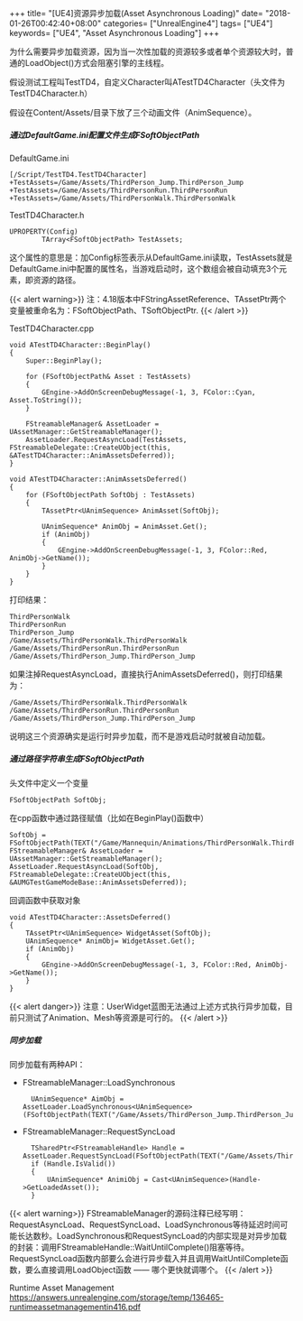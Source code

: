 +++
title= "[UE4]资源异步加载(Asset Asynchronous Loading)"
date= "2018-01-26T00:42:40+08:00"
categories= ["UnrealEngine4"]
tags= ["UE4"]
keywords= ["UE4", "Asset Asynchronous Loading"]
+++

为什么需要异步加载资源，因为当一次性加载的资源较多或者单个资源较大时，普通的LoadObject()方式会阻塞引擎的主线程。

假设测试工程叫TestTD4，自定义Character叫ATestTD4Character（头文件为TestTD4Character.h）

假设在Content/Assets/目录下放了三个动画文件（AnimSequence）。

##### 通过DefaultGame.ini配置文件生成FSoftObjectPath

DefaultGame.ini

	[/Script/TestTD4.TestTD4Character]
	+TestAssets=/Game/Assets/ThirdPerson_Jump.ThirdPerson_Jump
	+TestAssets=/Game/Assets/ThirdPersonRun.ThirdPersonRun
	+TestAssets=/Game/Assets/ThirdPersonWalk.ThirdPersonWalk

TestTD4Character.h

	UPROPERTY(Config)
			TArray<FSoftObjectPath> TestAssets;

这个属性的意思是：加Config标签表示从DefaultGame.ini读取，TestAssets就是DefaultGame.ini中配置的属性名，当游戏启动时，这个数组会被自动填充3个元素，即资源的路径。

{{< alert warning>}}
注：4.18版本中FStringAssetReference、TAssetPtr两个变量被重命名为：FSoftObjectPath、TSoftObjectPtr.
{{< /alert >}}


TestTD4Character.cpp

	void ATestTD4Character::BeginPlay()
	{
		Super::BeginPlay();

		for (FSoftObjectPath& Asset : TestAssets)
		{
			GEngine->AddOnScreenDebugMessage(-1, 3, FColor::Cyan, Asset.ToString());
		}

		FStreamableManager& AssetLoader = UAssetManager::GetStreamableManager();
		AssetLoader.RequestAsyncLoad(TestAssets, FStreamableDelegate::CreateUObject(this, &ATestTD4Character::AnimAssetsDeferred));
	}

	void ATestTD4Character::AnimAssetsDeferred()
	{
		for (FSoftObjectPath SoftObj : TestAssets)
		{
			TAssetPtr<UAnimSequence> AnimAsset(SoftObj);

			UAnimSequence* AnimObj = AnimAsset.Get();
			if (AnimObj)
			{
				GEngine->AddOnScreenDebugMessage(-1, 3, FColor::Red, AnimObj->GetName());
			}
		}
	}

	
打印结果：

	ThirdPersonWalk
	ThirdPersonRun
	ThirdPerson_Jump
	/Game/Assets/ThirdPersonWalk.ThirdPersonWalk
	/Game/Assets/ThirdPersonRun.ThirdPersonRun
	/Game/Assets/ThirdPerson_Jump.ThirdPerson_Jump

如果注掉RequestAsyncLoad，直接执行AnimAssetsDeferred()，则打印结果为：

	/Game/Assets/ThirdPersonWalk.ThirdPersonWalk
	/Game/Assets/ThirdPersonRun.ThirdPersonRun
	/Game/Assets/ThirdPerson_Jump.ThirdPerson_Jump

说明这三个资源确实是运行时异步加载，而不是游戏启动时就被自动加载。

##### 通过路径字符串生成FSoftObjectPath

头文件中定义一个变量

	FSoftObjectPath SoftObj;

在cpp函数中通过路径赋值（比如在BeginPlay()函数中）

	SoftObj = FSoftObjectPath(TEXT("/Game/Mannequin/Animations/ThirdPersonWalk.ThirdPersonWalk"));
	FStreamableManager& AssetLoader = UAssetManager::GetStreamableManager();
	AssetLoader.RequestAsyncLoad(SoftObj, FStreamableDelegate::CreateUObject(this, &AUMGTestGameModeBase::AnimAssetsDeferred));

回调函数中获取对象

	void ATestTD4Character::AssetsDeferred()
	{
		TAssetPtr<UAnimSequence> WidgetAsset(SoftObj);
		UAnimSequence* AnimObj= WidgetAsset.Get();
		if (AnimObj)
		{
			GEngine->AddOnScreenDebugMessage(-1, 3, FColor::Red, AnimObj->GetName());
		}
	}

{{< alert danger>}}
注意：UserWidget蓝图无法通过上述方式执行异步加载，目前只测试了Animation、Mesh等资源是可行的。
{{< /alert >}}

##### 同步加载

同步加载有两种API：

+ FStreamableManager::LoadSynchronous

		UAnimSequence* AimObj = AssetLoader.LoadSynchronous<UAnimSequence>(FSoftObjectPath(TEXT("/Game/Assets/ThirdPerson_Jump.ThirdPerson_Jump")));

+ FStreamableManager::RequestSyncLoad

		TSharedPtr<FStreamableHandle> Handle = AssetLoader.RequestSyncLoad(FSoftObjectPath(TEXT("/Game/Assets/ThirdPerson_Jump.ThirdPerson_Jump")));
		if (Handle.IsValid())
		{
			UAnimSequence* AnimiObj = Cast<UAnimSequence>(Handle->GetLoadedAsset());
		}

{{< alert warning>}}
FStreamableManager的源码注释已经写明：RequestAsyncLoad、RequestSyncLoad、LoadSynchronous等待延迟时间可能长达数秒。LoadSynchronous和RequestSyncLoad的内部实现是对异步加载的封装：调用FStreamableHandle::WaitUntilComplete()阻塞等待。RequestSyncLoad函数内部要么会进行异步载入并且调用WaitUntilComplete函数，要么直接调用LoadObject函数 —— 哪个更快就调哪个。
{{< /alert >}}

Runtime Asset Management  
https://answers.unrealengine.com/storage/temp/136465-runtimeassetmanagementin416.pdf